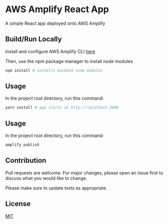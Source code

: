 # AWS Amplify React App

A simple React app deployed onto AWS Amplify

## Build/Run Locally

Install and configure AWS Amplify CLI [here](https://docs.amplify.aws/start/getting-started/installation/q/integration/react)

Then, use the npm package manager to install node modules

```bash
npm install # installs backend node modules
```

## Usage

In the project root directory, run this command:

```bash
yarn install # app starts at http://localhost:3000
```

## Usage

In the project root directory, run this command:

```bash
amplify publish
```

## Contribution

Pull requests are welcome. For major changes, please open an issue first to discuss what you would like to change.

Please make sure to update tests as appropriate.

## License

[MIT](https://choosealicense.com/licenses/mit/)
